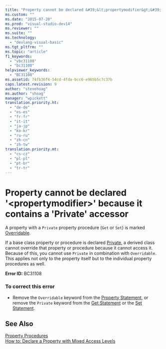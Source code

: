 ```yaml
---
title: "Property cannot be declared &#39;&lt;propertymodifier&gt;&#39; because it contains a &#39;Private&#39; accessor"
ms.custom: ""
ms.date: "2015-07-20"
ms.prod: "visual-studio-dev14"
ms.reviewer: ""
ms.suite: ""
ms.technology: 
  - "devlang-visual-basic"
ms.tgt_pltfrm: ""
ms.topic: "article"
f1_keywords: 
  - "vbc31108"
  - "bc31108"
helpviewer_keywords: 
  - "BC31108"
ms.assetid: 74fb36f4-54cd-4fda-bcc6-e965b5c7c37b
caps.latest.revision: 9
author: "stevehoag"
ms.author: "shoag"
manager: "wpickett"
translation.priority.ht: 
  - "de-de"
  - "es-es"
  - "fr-fr"
  - "it-it"
  - "ja-jp"
  - "ko-kr"
  - "ru-ru"
  - "zh-cn"
  - "zh-tw"
translation.priority.mt: 
  - "cs-cz"
  - "pl-pl"
  - "pt-br"
  - "tr-tr"
---
```

# Property cannot be declared &#39;&lt;propertymodifier&gt;&#39; because it contains a &#39;Private&#39; accessor
A property with a `Private` property procedure (`Get` or `Set`) is marked [Overridable](../../visual-basic\language-reference\modifiers/overridable.md).  
  
 If a base class property or procedure is declared [Private](../../visual-basic\language-reference\modifiers/private.md), a derived class cannot override that property or procedure because it cannot access it. Because of this, you cannot use `Private` in combination with `Overridable`. This applies not only to the property itself but to the individual property procedures as well.  
  
 **Error ID:** BC31108  
  
### To correct this error  
  
-   Remove the `Overridable` keyword from the [Property Statement](../../visual-basic\language-reference\statements/property-statement.md), or remove the `Private` keyword from the [Get Statement](../../visual-basic\language-reference\statements/get-statement.md) or the [Set Statement](../../visual-basic\language-reference\statements/set-statement.md).  
  
## See Also  
 [Property Procedures](../../visual-basic\language-reference\procedures/property-procedures.md)   
 [How to: Declare a Property with Mixed Access Levels](../../visual-basic\language-reference\procedures/how-to-declare-a-property-with-mixed-access-levels.md)
